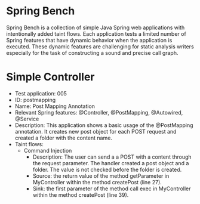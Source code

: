 # Spring Bench

Spring Bench is a collection of simple Java Spring web applications with intentionally added taint flows. 
Each application tests a limited number of Spring features that have dynamic behavior when the application is executed. 
These dynamic features are challenging for static analysis writers especially for the task of constructing a sound and precise call graph.   


# Simple Controller

* Test application: 005
* ID: postmapping
* Name: Post Mapping Annotation
* Relevant Spring features: @Controller, @PostMapping, @Autowired, @Service
* Description: This application shows a basic usage of the @PostMapping annotation. It creates new post object for each POST request and created a folder with the content name. 
* Taint flows: 
  * Command Injection
    * Description: The user can send a a POST with a content through the request parameter. The handler created a post object and a folder. The value is not checked before the folder is created.  
    * Source: the return value of the method getParameter in MyController within the method createPost (line 27).
    * Sink: the first parameter of the method call exec in MyController within the method createPost (line 39).


